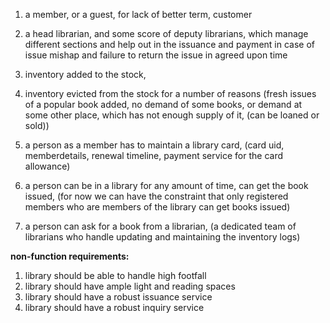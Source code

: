 1. a member, or a guest, for lack of better term, customer

2. a head librarian, and some score of deputy librarians, which manage different sections and help out in the issuance
    and payment in case of issue mishap and failure to return the issue in agreed upon time
    
3. inventory added to the stock,
     
4. inventory evicted from the stock for a number of reasons (fresh issues of a popular book added, no demand of some books, or demand at some other place, which has not enough supply of it, (can be loaned or sold))
    
5. a person as a member has to maintain a library card, (card uid, memberdetails, renewal timeline, payment service for the card allowance)
    
6. a person can be in a library for any amount of time, can get the book issued, (for now we can have the constraint that only registered members who are members of the library can get books issued)
    
7. a person can ask for a book from a librarian, (a dedicated team of librarians who handle updating and maintaining the inventory logs)

**non-function requirements:**

1. library should be able to handle high footfall
2. library should have ample light and reading spaces
3. library should have a robust issuance service
4. library should have a robust inquiry service

